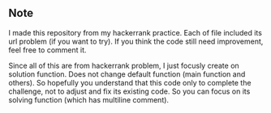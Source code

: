 ## Note
I made this repository from my hackerrank practice. Each of file included its url problem (if you want to try). If you think the code still need improvement, feel free to comment it.

Since all of this are from hackerrank problem, I just focusly create on solution function. Does not change default function (main function and others). So hopefully you understand that this code only to complete the challenge, not to adjust and fix its existing code. So you can focus on its solving function (which has multiline comment).